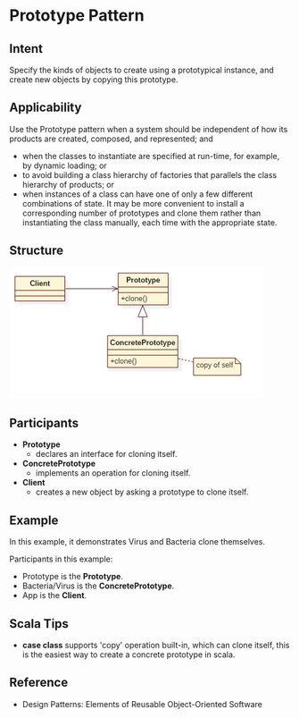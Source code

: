 # Prototype Pattern

## Intent
Specify the kinds of objects to create using a prototypical instance, and create
new objects by copying this prototype.


## Applicability
Use the Prototype pattern when a system should be independent of how its products
are created, composed, and represented; and
* when the classes to instantiate are specified at run-time, for example, by dynamic loading; or
* to avoid building a class hierarchy of factories that parallels the class hierarchy of products; or
* when instances of a class can have one of only a few different combinations
of state. It may be more convenient to install a corresponding number of
prototypes and clone them rather than instantiating the class manually,
each time with the appropriate state.


## Structure
![prototype](./etc/prototype.png)

## Participants
* **Prototype**
    - declares an interface for cloning itself.
* **ConcretePrototype**
    - implements an operation for cloning itself.
* **Client**
    - creates a new object by asking a prototype to clone itself.

## Example
In this example, it demonstrates Virus and Bacteria clone themselves.

Participants in this example:
* Prototype is the **Prototype**.
* Bacteria/Virus is the **ConcretePrototype**.
* App is the **Client**.


## Scala Tips
* **case class** supports 'copy' operation built-in, which can clone itself, this is the easiest way to create a concrete prototype in scala.


## Reference
* Design Patterns: Elements of Reusable Object-Oriented Software
